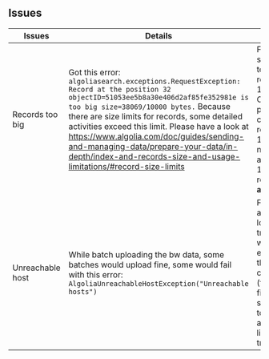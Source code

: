 ## Issues

| Issues | Details | Solutions |
| ----------- | ----------- | ----------- |
| Records too big | Got this error: `algoliasearch.exceptions.RequestException: Record at the position 32 objectID=51053ee5b8a30e406d2af85fe352981e is too big size=38069/10000 bytes.` Because there are size limits for records, some detailed activities exceed this limit. Please have a look at https://www.algolia.com/doc/guides/sending-and-managing-data/prepare-your-data/in-depth/index-and-records-size-and-usage-limitations/#record-size-limits | For now, use sys.getsizeof to filter our records over 10_000 bytes. Once we go premium, we can have records over 10kb, but need to average under 10kb for all records...**think about this**
| Unreachable host | While batch uploading the bw data, some batches would upload fine, some would fail with this error: `AlgoliaUnreachableHostException("Unreachable hosts")` | Fixed by adding a retry loop with a try/catch. If we hit this error, reset the connection (this is the fix), add a squick sleep to try and avoid any rate limiting, and try again. |